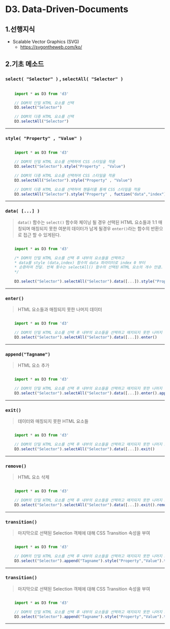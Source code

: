 # D3. Data-Driven-Documents

## 1.선행지식

- Scalable Vector Graphics (SVG)
    - https://svgontheweb.com/ko/

## 2.기초 메소드

### `select( "Selector" )` , `selectAll( "Selector" )`

```javascript 1.6

    import * as D3 from 'd3'

    // DOM의 단일 HTML 요소를 선택
    D3.select("Selector")

    // DOM의 다중 HTML 요소를 선택
    D3.selectAll("Selector")

```

<hr>

### `style( "Property" , "Value" )`

```javascript 1.6

    import * as D3 from 'd3'

    // DOM의 단일 HTML 요소를 선택하여 CSS 스타일을 적용
    D3.select("Selector").style("Property" , "Value")

    // DOM의 다중 HTML 요소를 선택하여 CSS 스타일을 적용
    D3.selectAll("Selector").style("Property" , "Value")

    // DOM의 다중 HTML 요소를 선택하여 핸들러를 통해 CSS 스타일을 적용
    D3.selectAll("Selector").style("Property" , fuction("data","index"){...})

```

<hr>

### `data( [...] )`

> `data()` 함수는 `select()` 함수와 체이닝 될 경우 선택된 HTML 요소들과 1:1 매칭되며 매칭되지 못한 여분의 데이터가 남게 될경우 `enter()`라는 함수의 반환으로 접근 할 수 있게된다.

```javascript 1.6

    import * as D3 from 'd3'

    /* DOM의 단일 HTML 요소를 선택 후 내부의 요소들을 선택하고
    * data를 style (data,index) 함수의 data 파라미터로 index 0 부터 
    * 순환하여 전달. 반복 횟수는 selectAll() 함수의 선택된 HTML 요소의 개수 만큼.
    */
    
    D3.select("Selector").selectAll("Selector").data([...]).style("Property" , function("data","index"){...})

```

<hr>

### `enter()`

> HTML 요소들과 매칭되지 못한 나머지 데이터

```javascript 1.6

    import * as D3 from 'd3'

    // DOM의 단일 HTML 요소를 선택 후 내부의 요소들을 선택하고 매치되지 못한 나머지 데이터에 접근
    D3.select("Selector").selectAll("Selector").data([...]).enter()

```

<hr>

### `append("Tagname")`

> HTML 요소 추가

```javascript 1.6

    import * as D3 from 'd3'

    // DOM의 단일 HTML 요소를 선택 후 내부의 요소들을 선택하고 매치되지 못한 나머지 데이터에 접근 후 남은 데이터의 수만큼 HTML 요소추가
    D3.select("Selector").selectAll("Selector").data([...]).enter().append("Tagname")

```

<hr>

### `exit()`

> 데이터와 매칭되지 못한 HTML 요소들

```javascript 1.6

    import * as D3 from 'd3'

    // DOM의 단일 HTML 요소를 선택 후 내부의 요소들을 선택하고 매치되지 못한 나머지 HTML 요소에 접근
    D3.select("Selector").selectAll("Selector").data([...]).exit()

```

<hr>

### `remove()`

> HTML 요소 삭제

```javascript 1.6

    import * as D3 from 'd3'

    // DOM의 단일 HTML 요소를 선택 후 내부의 요소들을 선택하고 매치되지 못한 나머지 HTML 요소들을 삭제
    D3.select("Selector").selectAll("Selector").data([...]).exit().remove()

```

<hr>

### `transition()`

> 마지막으로 선택된 Selection 객체에 대해 CSS Transition 속성을 부여

```javascript 1.6

    import * as D3 from 'd3'

    // DOM의 단일 HTML 요소를 선택 후 내부의 요소들을 선택하고 매치되지 못한 나머지 HTML 요소들을 삭제
    D3.select("Selector").append("Tagname").style("Property","Value").transition().style("background-color","steelblue")

```

<hr>

### `transition()`

> 마지막으로 선택된 Selection 객체에 대해 CSS Transition 속성을 부여

```javascript 1.6

    import * as D3 from 'd3'

    // DOM의 단일 HTML 요소를 선택 후 내부의 요소들을 선택하고 매치되지 못한 나머지 HTML 요소들을 삭제
    D3.select("Selector").append("Tagname").style("Property","Value").transition().style("background-color","steelblue")

```

<hr>





